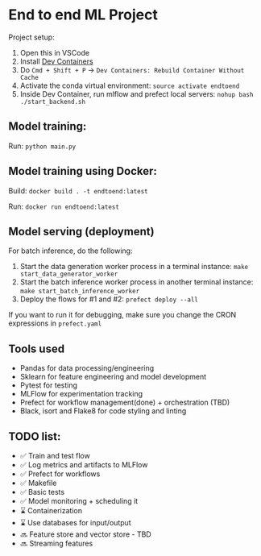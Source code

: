 # End to end ML Project

Project setup:

1. Open this in VSCode
2. Install [Dev Containers](https://marketplace.visualstudio.com/items?itemName=ms-vscode-remote.remote-containers)
3. Do `Cmd + Shift + P` -> `Dev Containers: Rebuild Container Without Cache`
4. Activate the conda virtual environment: `source activate endtoend`
5. Inside Dev Container, run mlflow and prefect local servers: `nohup bash ./start_backend.sh`

## Model training:

Run: `python main.py`

## Model training using Docker:

Build: `docker build . -t endtoend:latest`

Run: `docker run endtoend:latest`

## Model serving (deployment)

For batch inference, do the following:

1. Start the data generation worker process in a terminal instance: `make start_data_generator_worker`
2. Start the batch inference worker process in another terminal instance: `make start_batch_inference_worker`
3. Deploy the flows for #1 and #2: `prefect deploy --all`

If you want to run it for debugging, make sure you change the CRON expressions in `prefect.yaml`

## Tools used

- Pandas for data processing/engineering
- Sklearn for feature engineering and model development
- Pytest for testing
- MLFlow for experimentation tracking
- Prefect for workflow management(done) + orchestration (TBD)
- Black, isort and Flake8 for code styling and linting

## TODO list:

- :white_check_mark: Train and test flow
- :white_check_mark: Log metrics and artifacts to MLFlow
- :white_check_mark: Prefect for workflows
- :white_check_mark: Makefile
- :white_check_mark: Basic tests
- :white_check_mark: Model monitoring + scheduling it
- :hourglass: Containerization
- :hourglass: Use databases for input/output
- :soon: Feature store and vector store - TBD
- :soon: Streaming features
